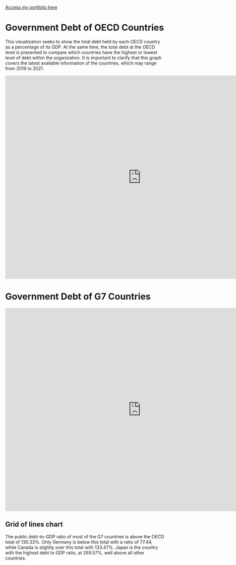 [Access my portfolio here](/README.md)

# Government Debt of OECD Countries

This visualization seeks to show the total debt held by each OECD country as a percentage of its GDP. At the same time, the total debt at the OECD level is presented to compare which countries have the highest or lowest level of debt within the organization. It is important to clarify that this graph covers the latest available information of the countries, which may range from 2019 to 2021.

<iframe src="https://data.oecd.org/chart/6Sdv" width="860" height="645" style="border: 0" mozallowfullscreen="true" webkitallowfullscreen="true" allowfullscreen="true"><a href="https://data.oecd.org/chart/6Sdv" target="_blank">OECD Chart: General government debt, Total, % of GDP, Annual, 2021</a></iframe>

# Government Debt of G7 Countries

<iframe src="https://data.oecd.org/chart/6Sd4" width="860" height="645" style="border: 0" mozallowfullscreen="true" webkitallowfullscreen="true" allowfullscreen="true"><a href="https://data.oecd.org/chart/6Sd4" target="_blank">OECD Chart: General government debt, Total, % of GDP, Annual, 2021</a></iframe>

## Grid of lines chart

The public debt-to-GDP ratio of most of the G7 countries is above the OECD total of 130.33%. Only Germany is below this total with a ratio of 77.44, while Canada is slightly over this total with 133.47%. Japan is the country with the highest debt to GDP ratio, at 259.57%, well above all other countries.

<div class="flourish-embed flourish-chart" data-src="visualisation/11719085"><script src="https://public.flourish.studio/resources/embed.js"></script></div>

